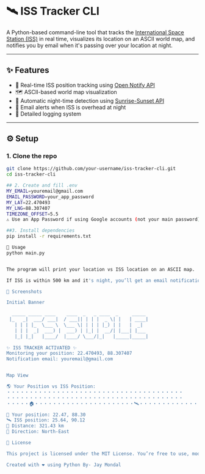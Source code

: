 # 🛰️ ISS Tracker CLI

A Python-based command-line tool that tracks the [International Space Station (ISS)](https://www.nasa.gov/mission_pages/station/main/index.html) in real time, visualizes its location on an ASCII world map, and notifies you by email when it's passing over your location at night.  

---

## ✨ Features
- 🌌 Real-time ISS position tracking using [Open Notify API](http://api.open-notify.org/iss-now.json)
- 🗺️ ASCII-based world map visualization
- 🌙 Automatic night-time detection using [Sunrise-Sunset API](https://sunrise-sunset.org/api)
- 📧 Email alerts when ISS is overhead at night
- 📝 Detailed logging system

---

## ⚙️ Setup

### 1. Clone the repo
```bash
git clone https://github.com/your-username/iss-tracker-cli.git
cd iss-tracker-cli

## 2. Create and fill .env
MY_EMAIL=youremail@gmail.com
EMAIL_PASSWORD=your_app_password
MY_LAT=22.470493
MY_LNG=88.307407
TIMEZONE_OFFSET=5.5
⚠️ Use an App Password if using Google accounts (not your main password).

##3. Install dependencies
pip install -r requirements.txt

🚀 Usage
python main.py


The program will print your location vs ISS location on an ASCII map.

If ISS is within 500 km and it's night, you’ll get an email notification.

📸 Screenshots

Initial Banner

  _____ _____ ____    ____  _   _ ____  _     _____ 
 |_   _|  ___/ ___|  / ___|| | | |  _ \| |   | ____|
   | | | |_  \___ \  \___ \| | | | |_) | |   |  _|  
   | | |  _|  ___) |  ___) | |_| |  __/| |___| |___ 
   |_| |_|   |____/  |____/ \___/|_|   |_____|_____|
   
✨ ISS TRACKER ACTIVATED ✨
Monitoring your position: 22.470493, 88.307407
Notification email: youremail@gmail.com


Map View

🌎 Your Position vs ISS Position:
・・・・・・・・・・・・・・・・・・・・・・・・・・・・・・・・・・・・・・・
・・・・・・・・・・・・・・・・・・・・・・・・・・・・・・・・・・・・・・・
・・・・・🏠・・・・・・・・・・・・・・・・・・・・・・🛰️・・・・・・・・・・・・・・・・

📍 Your position: 22.47, 88.30
🛰️ ISS position: 25.64, 90.12
📏 Distance: 321.43 km
🧭 Direction: North-East

📜 License

This project is licensed under the MIT License. You’re free to use, modify, and share it.

Created with ❤️ using Python By- Jay Mondal
